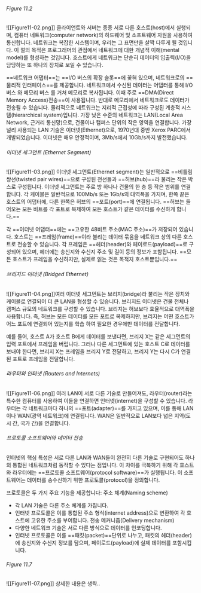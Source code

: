 ###### Figure 11.2
![[Figure11-02.png]]
클라이언트와 서버는 종종 서로 다른 호스트(host)에서 실행되며, 컴퓨터 네트워크(computer network)의 하드웨어 및 소프트웨어 자원을 사용하여 통신합니다.
네트워크는 복잡한 시스템이며, 우리는 그 표면만을 살짝 다루게 될 것입니다.
이 절의 목적은 프로그래머의 관점에서 네트워크에 대한 개념적 이해(mental model)를 형성하는 것입니다.
호스트에게 네트워크는 단순히 데이터의 입출력(I/O)을 담당하는 또 하나의 장치로 보일 수 있습니다.

==네트워크 어댑터==는 ==I/O 버스의 확장 슬롯==에 꽂혀 있으며, 네트워크로의 ==물리적 인터페이스==를 제공합니다.
네트워크에서 수신된 데이터는 어댑터를 통해 I/O 버스 와 메모리 버스 를 거쳐 메모리로 복사됩니다.
이때 주로 ==DMA(Direct Memory Access)전송==이 사용됩니다. 반대로 메모리에서 네트워크로도 데이터가 전송될 수 있습니다.
물리적으로 네트워크는 지리적 근접성에 따라 구성된 계층적 시스템(hierarchical system)입니다.
가장 낮은 수준의 네트워크는 LAN(Local Area Network, 근거리 통신망)으로, 건물이나 캠퍼스 단위의 작은 영역을 연결합니다.
가장 널리 사용되는 LAN 기술은 이더넷(Ethernet)으로, 1970년대 중반 Xerox PARC에서 개발되었습니다.
이더넷은 매우 안정적이며, 3Mb/s에서 10Gb/s까지 발전했습니다.

###### 이더넷 세그먼트 (Ethernet Segment)
![[Figure11-03.png]]
이더넷 세그먼트(Ethernet segment)는 일반적으로 ==비틀림 쌍선(twisted pair wires)==으로 구성된 전선들과 ==허브(hub)==라 불리는 작은 박스로 구성됩니다.
이더넷 세그먼트는 주로 방 하나나 건물의 한 층 등 작은 범위를 연결합니다.
각 케이블은 일반적으로 100Mb/s 또는 1Gb/s의 대역폭을 가지며, 한쪽 끝은 호스트의 어댑터에, 다른 한쪽은 허브의 ==포트(port)==에 연결됩니다.
==허브는 들어오는 모든 비트를 각 포트로 복제하여 모든 호스트가 같은 데이터를 수신하게 합니다.==

각 ==이더넷 어댑터==에는 ==고유한 48비트 주소(MAC 주소)==가 저장되어 있습니다.
호스트는 ==프레임(frame)==이라 불리는 데이터 묶음을 네트워크 상의 다른 호스트로 전송할 수 있습니다.
각 프레임은 ==헤더(header)와 페이로드(payload)==로 구성되어 있으며, 헤더에는 송신지와 수신지 주소 및 길이 등의 정보가 포함됩니다.
==모든 호스트가 프레임을 수신하지만, 실제로 읽는 것은 목적지 호스트뿐입니다.==

###### 브리지드 이더넷 (Bridged Ethernet)
![[Figure11-04.png]]여러 이더넷 세그먼트는 브리지(bridge)라 불리는 작은 장치와 케이블로 연결되어 더 큰 LAN을 형성할 수 있습니다.
브리지드 이더넷은 건물 전체나 캠퍼스 규모의 네트워크를 구성할 수 있습니다.
브리지는 허브보다 효율적으로 대역폭을 사용합니다.
즉, 허브는 모든 데이터를 모든 포트로 복제하지만, 브리지는 어떤 호스트가 어느 포트에 연결되어 있는지를 학습 하여 필요한 경우에만 데이터를 전달합니다.

예를 들어, 호스트 A가 호스트 B에게 데이터를 보낸다면, 브리지 X는 같은 세그먼트의 입력 포트에서 프레임을 버립니다.
그러나 다른 세그먼트에 있는 호스트 C로 데이터를 보내야 한다면, 브리지 X는 프레임을 브리지 Y로 전달하고, 브리지 Y는 다시 C가 연결된 포트로 프레임을 전달합니다.

###### 라우터와 인터넷 (Routers and Internets)
![[Figure11-06.png]]
여러 LAN이 서로 다른 기술로 만들어져도, 라우터(router)라는 특수한 컴퓨터를 사용하여 이들을 연결하면 인터넷(internet)을 구성할 수 있습니다.
라우터는 각 네트워크마다 하나의 ==포트(adapter)==를 가지고 있으며, 이를 통해 LAN이나 WAN(광역 네트워크)에 연결됩니다.
WAN은 일반적으로 LAN보다 넓은 지역(도시 간, 국가 간)을 연결합니다.

###### 프로토콜 소프트웨어와 데이터 전송
인터넷의 핵심 특성은 서로 다른 LAN과 WAN들이 완전히 다른 기술로 구현되어도 하나의 통합된 네트워크처럼 동작할 수 있다는 점입니다.
이 차이를 극복하기 위해 각 호스트와 라우터에는 ==프로토콜 소프트웨어(protocol software)==가 실행됩니다.
이 소프트웨어는 데이터를 송수신하기 위한 프로토콜(protocol)을 정의합니다.

프로토콜은 두 가지 주요 기능을 제공합니다:
주소 체계(Naming scheme)
- 각 LAN 기술은 다른 주소 체계를 가집니다.
- 인터넷 프로토콜은 이를 통합된 주소 형식(internet address)으로 변환하여 각 호스트에 고유한 주소를 부여합니다.
전송 메커니즘(Delivery mechanism)
- 다양한 네트워크 기술은 서로 다른 방식으로 데이터를 인코딩합니다.
- 인터넷 프로토콜은 이를 ==패킷(packet)==단위로 나누고, 패킷의 헤더(header)에 송신지와 수신지 정보를 담으며, 페이로드(payload)에 실제 데이터를 포함시킵니다.

###### Figure 11.7
![[Figure11-07.png]]
상세한 내용은 생략..
